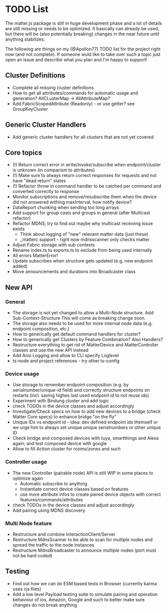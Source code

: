 # TODO List

The matter.js package is still in huge development phase and a lot of details are still missing or needs to be optimized.
It basically can already be used, but there will be (also potentially breaking) changes in the near future until anything 
stabilizes.

The following are things on my (@Apollon77) TODO list for the project right now (and not complete). If someone wuld like to take over such a topic just open an issue and describe what you plan and I'm happy to support!

## Cluster Definitions
* Complete all missing cluster definitions
* How to get all attributes/commands for automatic usage and generation? AllCLusterMap -> AllAttributeMap?
* Add FabricScopedAttribute (Readonly) - or use getter? see GroupKeyCluster

## Generic Cluster Handlers
* Add generic cluster handlers for all clusters that are not yet covered

## Core topics
* (!) Return correct error in write/invoke/subscribe when endpoint/cluster is unknown (in comparism to attributes)
* (!) Make sure to always return correct responses for requests and not have "dead return" states
* (!) Refactor throw in command handler to be catched per command and converted correctly to response
* Monitor subscriptions and remove/resubscribe them when the device did not answered withing maxInterval, how notify device?
* DataReport chunking when sending too long arrays
* Add support for group casts and groups in general (after Multicast refactor)
* Refactor MDNS; try to find out maybe why multicast receiving issue exists
  * Think about logging of "new" relevant matter data (just these)
  * _matterc support - right now mdnsscanner only checks matter
* Adjust Fabric storage with sub contexts
* Rename index.ts to exports.ts to exclude from being used internally
* All errors MatterError!
* Update subscribes when structure gets updated (e.g. new endpoint added)
* Move announcements and durations into Broadcaster class

## New API

### General
* The storage is not yet changed to allow a Multi-Node structure. Add Sub-Context-Structure This will come as breaking change soon.
* The storage also needs to be used for more internal node data (e.g. endpoint composition, etc.)
* How to generically get default command handlers for cluster?
* How to generically get Clusters by Feature Combination? Also Handlers?
* Restructure everything to get rid of MatterDevice and MatterController classes and use the new API instead
* Add Ansi Logging and allow to CLI specify Loglevel
* ts-node and project references - try other ts-config

### Device usage
* Use storage to remember endpoint composition (e.g. by serialnumber/unique-id field) and correctly structure endpoints on restarts (incl. saving highes last used endpoint id to not reuse ids)
* Experiment with Bindung cluster and add logic
* check TODOs in the device classes and adjust accordingly
* Investigate/Check specs on how to add new devices to a bridge (check Matter Core specs) to enhance bridge "on the fly"
* Unique IDs vs endpoint id - idea: dev defined endpoint ids themself or we urge him to always set unique unique serialnumbers or other unique ID
* Check bridge and composed devices with tuya, smartthings and Alexa again; and test composed device with google
* Allow to fill Action cluster for rooms/zones and such

### Controller usage
* The new Controller (pairable node) API is still WIP in some places to optimize again
  * Automatic subscribe to anything
  * Instantiate correct device classes based on features
  * use more attribute infos to create paired device objects with correct features/commands/attributes
* check TODOs in the device classes and adjust accordingly
* Add pairing using MDNS discovery

### Multi Node feature
* Restructure and combine InteractionClient/Server
* Restructure MdnsScanner to be able to scan for multiple nodes and spread the traffic to the node instances
* Restructure MdnsBroadcaster to announce multiple nodes (port must not be hard coded)

## Testing
* Find out how we can do ESM based tests in Browser (currently karma uses cjs files)
* Add a low level Payload testing suite to simulate pairing and operation behaviour of ios, Amazon, Google and such to better make sure changes do not break anything
